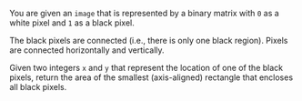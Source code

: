 You are given an `image` that is represented by a binary matrix with `0` as a white pixel and `1` as a black pixel.

The black pixels are connected (i.e., there is only one black region). Pixels are connected horizontally and vertically.

Given two integers `x` and `y` that represent the location of one of the black pixels, return the area of the smallest (axis-aligned) rectangle that encloses all black pixels.